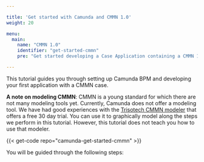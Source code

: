 ```yaml
---

title: 'Get started with Camunda and CMMN 1.0'
weight: 20

menu:
  main:
    name: "CMMN 1.0"
    identifier: "get-started-cmmn"
    pre: "Get started developing a Case Application containing a CMMN 1.0 case. Learn how to specify tasks, milestones and sentries. Deploy the application to the Apache Tomcat application server."

---
```


This tutorial guides you through setting up Camunda BPM and developing your first application with a CMMN case.

**A note on modeling CMMN**:
CMMN is a young standard for which there are not many modeling tools yet. Currently, Camunda does not offer a modeling tool. We have had good experiences with the <a href="http://www.cmmnwebmodeler.com/">Trisotech CMMN modeler</a> that offers a free 30 day trial. You can use it to graphically model along the steps we perform in this tutorial. However, this tutorial does not teach you how to use that modeler.

{{< get-code repo="camunda-get-started-cmmn" >}}

You will be guided through the following steps:
